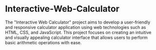 # Interactive-Web-Calculator
The "Interactive Web Calculator" project aims to develop a user-friendly and responsive calculator application using web technologies such as HTML, CSS, and JavaScript. This project focuses on creating an intuitive and visually appealing calculator interface that allows users to perform basic arithmetic operations with ease.
